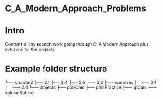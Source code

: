 # C_A_Modern_Approach_Problems

# Intro

Contains all my scratch work going through C: A Modern Approach plus solutions for the projects

# Example folder structure

└── chapter2
    ├── 2.1
    ├── 2.4
    ├── 2.5
    ├── 2.6
    ├── exercises
    │   ├── 2.1
    │   └── 2.4
    └── projects
        ├── polyCalc
        ├── printPractice
        ├── tipCalc
        └── volumeSphere

